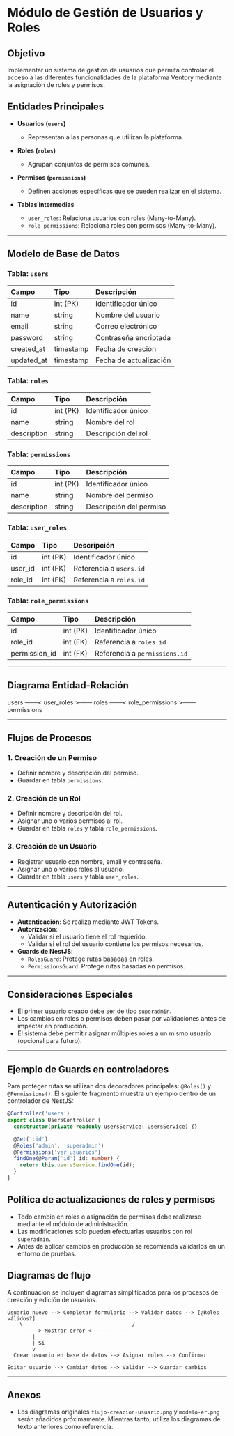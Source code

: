 # Módulo de Gestión de Usuarios y Roles

## Objetivo

Implementar un sistema de gestión de usuarios que permita controlar el acceso a las diferentes funcionalidades de la plataforma Ventory mediante la asignación de roles y permisos.

## Entidades Principales

- **Usuarios (`users`)**
  - Representan a las personas que utilizan la plataforma.
- **Roles (`roles`)**
  - Agrupan conjuntos de permisos comunes.
- **Permisos (`permissions`)**

  - Definen acciones específicas que se pueden realizar en el sistema.

- **Tablas intermedias**
  - `user_roles`: Relaciona usuarios con roles (Many-to-Many).
  - `role_permissions`: Relaciona roles con permisos (Many-to-Many).

---

## Modelo de Base de Datos

### Tabla: `users`

| Campo      | Tipo      | Descripción            |
| :--------- | :-------- | :--------------------- |
| id         | int (PK)  | Identificador único    |
| name       | string    | Nombre del usuario     |
| email      | string    | Correo electrónico     |
| password   | string    | Contraseña encriptada  |
| created_at | timestamp | Fecha de creación      |
| updated_at | timestamp | Fecha de actualización |

### Tabla: `roles`

| Campo       | Tipo     | Descripción         |
| :---------- | :------- | :------------------ |
| id          | int (PK) | Identificador único |
| name        | string   | Nombre del rol      |
| description | string   | Descripción del rol |

### Tabla: `permissions`

| Campo       | Tipo     | Descripción             |
| :---------- | :------- | :---------------------- |
| id          | int (PK) | Identificador único     |
| name        | string   | Nombre del permiso      |
| description | string   | Descripción del permiso |

### Tabla: `user_roles`

| Campo   | Tipo     | Descripción             |
| :------ | :------- | :---------------------- |
| id      | int (PK) | Identificador único     |
| user_id | int (FK) | Referencia a `users.id` |
| role_id | int (FK) | Referencia a `roles.id` |

### Tabla: `role_permissions`

| Campo         | Tipo     | Descripción                   |
| :------------ | :------- | :---------------------------- |
| id            | int (PK) | Identificador único           |
| role_id       | int (FK) | Referencia a `roles.id`       |
| permission_id | int (FK) | Referencia a `permissions.id` |

---

## Diagrama Entidad-Relación

users ───< user_roles >─── roles ───< role_permissions >─── permissions

---

## Flujos de Procesos

### 1. Creación de un Permiso

- Definir nombre y descripción del permiso.
- Guardar en tabla `permissions`.

### 2. Creación de un Rol

- Definir nombre y descripción del rol.
- Asignar uno o varios permisos al rol.
- Guardar en tabla `roles` y tabla `role_permissions`.

### 3. Creación de un Usuario

- Registrar usuario con nombre, email y contraseña.
- Asignar uno o varios roles al usuario.
- Guardar en tabla `users` y tabla `user_roles`.

---

## Autenticación y Autorización

- **Autenticación**: Se realiza mediante JWT Tokens.
- **Autorización**:
  - Validar si el usuario tiene el rol requerido.
  - Validar si el rol del usuario contiene los permisos necesarios.
- **Guards de NestJS**:
  - `RolesGuard`: Protege rutas basadas en roles.
  - `PermissionsGuard`: Protege rutas basadas en permisos.

---

## Consideraciones Especiales

- El primer usuario creado debe ser de tipo `superadmin`.
- Los cambios en roles o permisos deben pasar por validaciones antes de impactar en producción.
- El sistema debe permitir asignar múltiples roles a un mismo usuario (opcional para futuro).

---

## Ejemplo de Guards en controladores

Para proteger rutas se utilizan dos decoradores principales: `@Roles()` y `@Permissions()`. El siguiente fragmento muestra un ejemplo dentro de un controlador de NestJS:

```ts
@Controller('users')
export class UsersController {
  constructor(private readonly usersService: UsersService) {}

  @Get(':id')
  @Roles('admin', 'superadmin')
  @Permissions('ver_usuarios')
  findOne(@Param('id') id: number) {
    return this.usersService.findOne(id);
  }
}
```

## Política de actualizaciones de roles y permisos

- Todo cambio en roles o asignación de permisos debe realizarse mediante el módulo de administración.
- Las modificaciones solo pueden efectuarlas usuarios con rol `superadmin`.
- Antes de aplicar cambios en producción se recomienda validarlos en un entorno de pruebas.

## Diagramas de flujo

A continuación se incluyen diagramas simplificados para los procesos de creación y edición de usuarios.

```
Usuario nuevo --> Completar formulario --> Validar datos --> [¿Roles válidos?]
    \                                   /                    
     -----> Mostrar error <-------------                     
        |                                        
        | Sí                                     
        v                                        
  Crear usuario en base de datos --> Asignar roles --> Confirmar
```

```
Editar usuario --> Cambiar datos --> Validar --> Guardar cambios
```

---

## Anexos

- Los diagramas originales `flujo-creacion-usuario.png` y `modelo-er.png` serán añadidos próximamente. Mientras tanto, utiliza los diagramas de texto anteriores como referencia.
